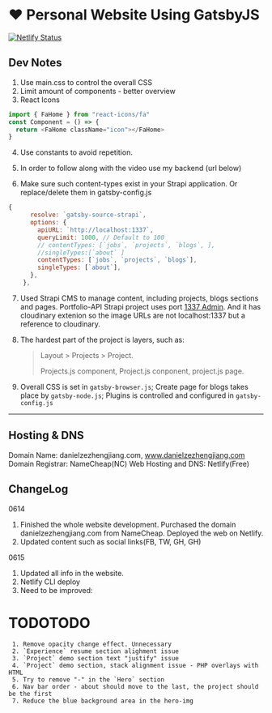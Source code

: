 # ❤️ Personal Website Using GatsbyJS

[![Netlify Status](https://api.netlify.com/api/v1/badges/b4824d9c-84bc-498c-8920-26b4b015155c/deploy-status)](https://app.netlify.com/sites/danielzezhengjiang/deploys)

## Dev Notes

1. Use main.css to control the overall CSS
2. Limit amount of components - better overview
3. React Icons

```javascript
import { FaHome } from "react-icons/fa"
const Component = () => {
  return <FaHome className="icon"></FaHome>
}
```

4. Use constants to avoid repetition.

5. In order to follow along with the video use my backend (url below)

   [strapi backend]:https://github.com/john-smilga/strapi-gatsby-porfolio-2020-api

6. Make sure such content-types exist in your Strapi application. Or replace/delete them in gatsby-config.js

```javascript
{
      resolve: `gatsby-source-strapi`,
      options: {
        apiURL: `http://localhost:1337`,
        queryLimit: 1000, // Default to 100
        // contentTypes: [`jobs`, `projects`, `blogs`, ],
        //singleTypes:[`about` ]
        contentTypes: [`jobs`, `projects`, `blogs`],
        singleTypes: [`about`],
      },
    },
```

7. Used Strapi CMS to manage content, including projects, blogs sections and pages. Portfolio-API Strapi project uses port [1337 Admin](http://localhost:1337/admin). And it has cloudinary extenion so the image URLs are not localhost:1337 but a reference to cloudinary.

8. The hardest part of the project is layers, such as:

   > Layout > Projects > Project.
   >
   > Projects.js component, Project.js conponent, project.js page.

9. Overall CSS is set in `gatsby-browser.js`; Create page for blogs takes place by `gatsby-node.js`; Plugins is controlled and configured in `gatsby-config.js`

---

## Hosting & DNS

Domain Name: danielzezhengjiang.com, www.danielzezhengjiang.com
Domain Registrar: NameCheap(NC)
Web Hosting and DNS: Netlify(Free)

## ChangeLog

0614

1. Finished the whole website development. Purchased the domain danielzezhengjiang.com from NameCheap. Deployed the web on Netlify.
2. Updated content such as social links(FB, TW, GH, GH)

0615

1. Updated all info in the website.
2. Netlify CLI deploy
3. Need to be improved:

# TODOTODO

     1. Remove opacity change effect. Unnecessary
     2. `Experience` resume section alighment issue
     3. `Project` demo section text "justify" issue
     4. `Project` demo section, stack alignment issue - PHP overlays with HTML
     5. Try to remove "-" in the `Hero` section
     6. Nav bar order - about should move to the last, the project should be the first
     7. Reduce the blue background area in the hero-img
